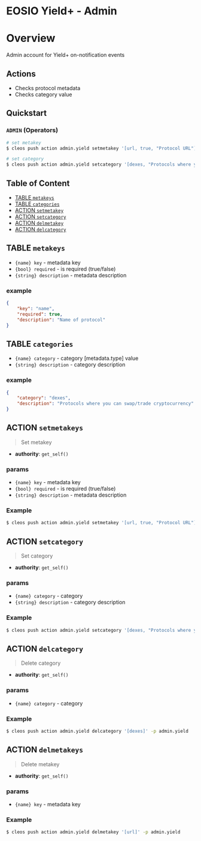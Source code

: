 # EOSIO Yield+ - Admin

# Overview

Admin account for Yield+ on-notification events

## Actions

- Checks protocol metadata
- Checks category value

## Quickstart

### `ADMIN` (Operators)

```bash
# set metakey
$ cleos push action admin.yield setmetakey '[url, true, "Protocol URL"]' -p admin.yield

# set category
$ cleos push action admin.yield setcategory '[dexes, "Protocols where you can swap/trade cryptocurrency"]' -p admin.yield
```

## Table of Content

- [TABLE `metakeys`](#table-metakeys)
- [TABLE `categories`](#table-categories)
- [ACTION `setmetakey`](#action-setmetakey)
- [ACTION `setcategory`](#action-setcategory)
- [ACTION `delmetakey`](#action-delmetakey)
- [ACTION `delcategory`](#action-delcategory)


## TABLE `metakeys`

- `{name} key` - metadata key
- `{bool} required` - is required (true/false)
- `{string} description` - metadata description

### example

```json
{
    "key": "name",
    "required": true,
    "description": "Name of protocol"
}
```

## TABLE `categories`

- `{name} category` - category [metadata.type] value
- `{string} description` - category description

### example

```json
{
    "category": "dexes",
    "description": "Protocols where you can swap/trade cryptocurrency"
}
```

## ACTION `setmetakeys`

> Set metakey

- **authority**: `get_self()`

### params

- `{name} key` - metadata key
- `{bool} required` - is required (true/false)
- `{string} description` - metadata description

### Example

```bash
$ cleos push action admin.yield setmetakey '[url, true, "Protocol URL"]' -p admin.yield
```

## ACTION `setcategory`

> Set category

- **authority**: `get_self()`

### params

- `{name} category` - category
- `{string} description` - category description

### Example

```bash
$ cleos push action admin.yield setcategory '[dexes, "Protocols where you can swap/trade cryptocurrency"]' -p admin.yield
```

## ACTION `delcategory`

> Delete category

- **authority**: `get_self()`

### params

- `{name} category` - category

### Example

```bash
$ cleos push action admin.yield delcategory '[dexes]' -p admin.yield
```

## ACTION `delmetakeys`

> Delete metakey

- **authority**: `get_self()`

### params

- `{name} key` - metadata key

### Example

```bash
$ cleos push action admin.yield delmetakey '[url]' -p admin.yield
```